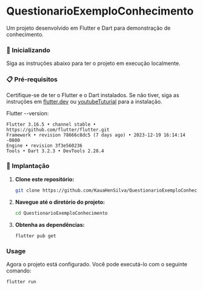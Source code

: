 # QuestionarioExemploConhecimento

Um projeto desenvolvido em Flutter e Dart para demonstração de conhecimento.

### 🚀 Inicializando

Siga as instruções abaixo para ter o projeto em execução localmente.

### 📋 Pré-requisitos

Certifique-se de ter o Flutter e o Dart instalados. Se não tiver, siga as instruções em [flutter.dev](https://flutter.dev/docs/get-started/install) ou [youtubeTuturial]((https://www.youtube.com/watch?v=7Kpd6eprz4k)) para a instalação.

Flutter --version:

  ```
  Flutter 3.16.5 • channel stable • https://github.com/flutter/flutter.git
  Framework • revision 78666c8dc5 (7 days ago) • 2023-12-19 16:14:14 -0800
  Engine • revision 3f3e560236
  Tools • Dart 3.2.3 • DevTools 2.28.4
  ```
  


### 🔧 Implantação

1. **Clone este repositório:**

    ```bash
    git clone https://github.com/KauaHenSilva/QuestionarioExemploConhecimento.git
    ```

2. **Navegue até o diretório do projeto:**

    ```bash
    cd QuestionarioExemploConhecimento
    ```

3. **Obtenha as dependências:**

    ```
    flutter pub get
    ```

### Usage

Agora o projeto está configurado. Você pode executá-lo com o seguinte comando:

    flutter run

